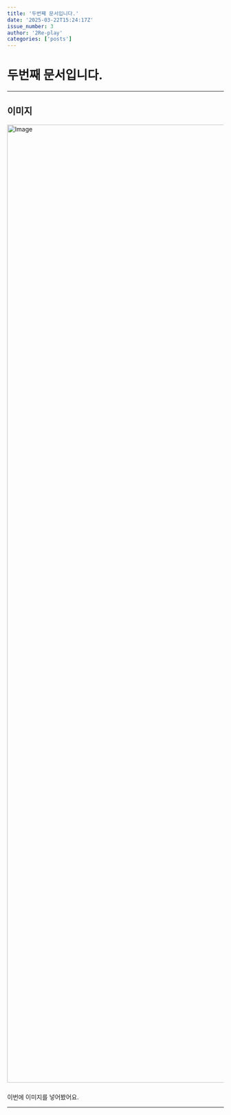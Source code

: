 ```yaml
---
title: '두번째 문서입니다.'
date: '2025-03-22T15:24:17Z'
issue_number: 3
author: '2Re-play'
categories: ['posts']
---
```


# 두번째 문서입니다.

---

## 이미지
<img width=2227 alt=Image src=https://github.com/user-attachments/assets/1301bc2a-771b-49d3-9f8e-3b04c50c4259 />


###
이번에 이미지를 넣어봤어요.


---




